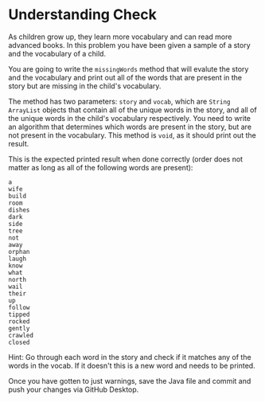 # Understanding Check

As children grow up, they learn more vocabulary and can read more advanced books. In this problem you have been given a sample of a story and the vocabulary of a child.

You are going to write the `missingWords` method that will evalute the story and the vocabulary and print out all of the words that are present in the story but are missing in the child's vocabulary.

The method has two parameters: `story` and `vocab`, which are `String` `ArrayList` objects that contain all of the unique words in the story, and all of the unique words in the child's vocabulary respectively. You need to write an algorithm that determines which words are present in the story, but are not present in the vocabulary. This method is `void`, as it should print out the result.

This is the expected printed result when done correctly (order does not matter as long as all of the following words are present):

```
a
wife
build
room
dishes
dark
side
tree
not
away
orphan
laugh
know
what
north
wail
their
up
follow
tipped
rocked
gently
crawled
closed
```

Hint: Go through each word in the story and check if it matches any of the words in the vocab. If it doesn't this is a new word and needs to be printed.

Once you have gotten to just warnings, save the Java file and commit and push your changes via GitHub Desktop.
